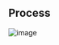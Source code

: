 ## Process
![image](https://user-images.githubusercontent.com/46720890/117984648-973a0780-b36a-11eb-9156-29aaa058a22f.png/w/20)
